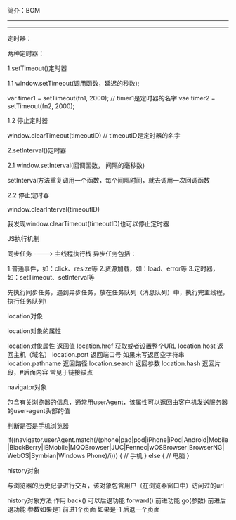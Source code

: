 简介：BOM

**************************************************************************************
**************************************************************************************

定时器：


两种定时器：

1.setTimeout()定时器

1.1  window.setTimeout(调用函数，延迟的秒数);

var timer1 = setTimeout(fn1, 2000);  // timer1是定时器的名字
vae timer2 = setTimeout(fn2, 2000);

1.2 停止定时器

window.clearTimeout(timeoutID)  // timeoutID是定时器的名字


2.setInterval()定时器

2.1 window.setInterval(回调函数， 间隔的毫秒数)

setInterval方法重复调用一个函数，每个间隔时间，就去调用一次回调函数

2.2 停止定时器

window.clearInterval(timeoutID)

我发现window.clearTimeout(timeoutID)也可以停止定时器



JS执行机制

同步任务 ----> 主线程执行栈
异步任务包括：

1.普通事件，如：click、resize等
2.资源加载，如：load、error等
3.定时器，如：setTimeout、setInterval等


先执行同步任务，遇到异步任务，放在任务队列（消息队列）中，执行完主线程，执行任务队列\



location对象

location对象的属性

location对象属性 返回值
location.href  获取或者设置整个URL
location.host 返回主机（域名）
location.port       返回端口号 如果未写返回空字符串
location.pathname   返回路径
location.search 返回参数
location.hash 返回片段，#后面内容 常见于链接锚点


navigator对象

包含有关浏览器的信息，通常用userAgent，该属性可以返回由客户机发送服务器的user-agent头部的值

判断是否是手机浏览器


if((navigator.userAgent.match(/(phone|pad|pod|iPhone|iPod|Android|Mobile|BlackBerry|IEMobile|MQQBrowser|JUC|Fennec|wOSBrowser|BrowserNG|WebOS|Symbian|Windows Phone)/i))) {
  // 手机
} else {
  // 电脑
}



history对象

与浏览器的历史记录进行交互，该对象包含用户（在浏览器窗口中）访问过的url

history对象方法 作用
back() 可以后退功能
forward() 前进功能
go(参数)  前进后退功能 参数如果是1 前进1个页面 如果是-1 后退一个页面
